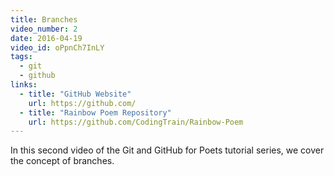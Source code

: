 ```yaml
---
title: Branches
video_number: 2
date: 2016-04-19
video_id: oPpnCh7InLY
tags:
  - git
  - github
links:
  - title: "GitHub Website"
    url: https://github.com/
  - title: "Rainbow Poem Repository"
    url: https://github.com/CodingTrain/Rainbow-Poem
---
```


In this second video of the Git and GitHub for Poets tutorial series, we cover the concept of branches.
